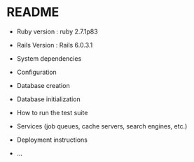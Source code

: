 # README

* Ruby version : ruby 2.7.1p83

* Rails Version : Rails 6.0.3.1

* System dependencies

* Configuration

* Database creation

* Database initialization

* How to run the test suite

* Services (job queues, cache servers, search engines, etc.)

* Deployment instructions

* ...
